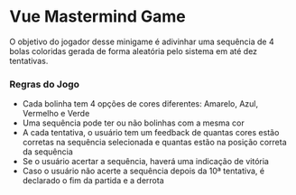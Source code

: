 # Vue Mastermind Game

O objetivo do jogador desse minigame é adivinhar uma sequência de 4 bolas coloridas gerada de forma aleatória pelo sistema em até dez tentativas.

### Regras do Jogo
- Cada bolinha tem 4 opções de cores diferentes: Amarelo, Azul, Vermelho e Verde
- Uma sequência pode ter ou não bolinhas com a mesma cor
- A cada tentativa, o usuário tem um feedback de quantas cores estão corretas na sequência selecionada e quantas estão na posição correta da sequência
- Se o usuário acertar a sequência, haverá uma indicação de vitória
- Caso o usuário não acerte a sequência depois da 10ª tentativa, é declarado o fim da partida e a derrota
